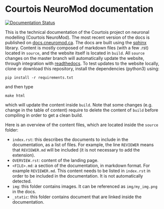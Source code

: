 # Courtois NeuroMod documentation
[![Documentation Status](https://readthedocs.org/projects/courtois-neuromod-docs/badge/?version=latest)](https://docs.cneuromod.ca/en/latest/?badge=latest)

This is the technical documentation of the Courtois project on neuronal modelling (Courtois NeuroMod). The most recent version of the docs is published on [docs.cneuromod.ca](http://docs.cneuromod.ca/en/latest/). The docs are built using the [sphinx](http://www.sphinx-doc.org!) library. Content is mostly composed of markdown files (with a few .rst) located in `source`, and the website itself is located in `build`. All `source` changes on the master branch will automatically update the website, through integration with [readthedocs](https://readthedocs.org/). To test updates to the website locally, clone or download this repository, install the dependencies (python3) using:
```
pip install -r requirements.txt
```

and then type
```
make html
```
which will update the content inside `build`. Note that some changes (e.g. change in the table of content) require to delete the content of `build` before compiling in order to get a clean build.

Here is an overview of the content files, which are located inside the `source` folder:
  * `index.rst`: this describes the documents to include in the documentation, as a list of files. For example, the line `REVIEWER` means that `REVIEWER.md` will be included (it is not necessary to add the extension). 
  * `OVERVIEW.rst`: content of the landing page.
  * `<FILE>.md`: a section of the documentation, in markdown format. For example `REVIEWER.md`. This content needs to be listed in `index.rst` in order to be included in the documentation. It is not automatically detected. 
  * `img`: this folder contains images. It can be referenced as `img/my_img.png` in the docs. 
  * `_static`: this folder contains document that are linked inside the documentation. 
 

